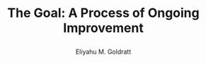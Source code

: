 ---
title: > 
    The Goal: A Process of Ongoing Improvement
author: Eliyahu M. Goldratt
year: 1984
citation: >
    Goldratt, Eliyahu M., and Jeff Cox. The goal: a process of ongoing improvement. Routledge, 2016.
genre: experience
wiki: https://en.wikipedia.org/wiki/The_Goal_%28novel%29
---